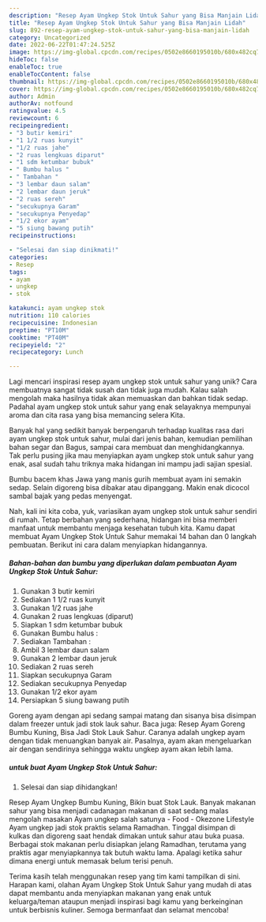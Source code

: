```yaml
---
description: "Resep Ayam Ungkep Stok Untuk Sahur yang Bisa Manjain Lidah"
title: "Resep Ayam Ungkep Stok Untuk Sahur yang Bisa Manjain Lidah"
slug: 892-resep-ayam-ungkep-stok-untuk-sahur-yang-bisa-manjain-lidah
category: Uncategorized
date: 2022-06-22T01:47:24.525Z
image: https://img-global.cpcdn.com/recipes/0502e8660195010b/680x482cq70/ayam-ungkep-stok-untuk-sahur-foto-resep-utama.jpg
hideToc: false
enableToc: true
enableTocContent: false
thumbnail: https://img-global.cpcdn.com/recipes/0502e8660195010b/680x482cq70/ayam-ungkep-stok-untuk-sahur-foto-resep-utama.jpg
cover: https://img-global.cpcdn.com/recipes/0502e8660195010b/680x482cq70/ayam-ungkep-stok-untuk-sahur-foto-resep-utama.jpg
author: Admin
authorAv: notfound
ratingvalue: 4.5
reviewcount: 6
recipeingredient:
- "3 butir kemiri"
- "1 1/2 ruas kunyit"
- "1/2 ruas jahe"
- "2 ruas lengkuas diparut"
- "1 sdm ketumbar bubuk"
- " Bumbu halus "
- " Tambahan "
- "3 lembar daun salam"
- "2 lembar daun jeruk"
- "2 ruas sereh"
- "secukupnya Garam"
- "secukupnya Penyedap"
- "1/2 ekor ayam"
- "5 siung bawang putih"
recipeinstructions:

- "Selesai dan siap dinikmati!"
categories:
- Resep
tags:
- ayam
- ungkep
- stok

katakunci: ayam ungkep stok 
nutrition: 110 calories
recipecuisine: Indonesian
preptime: "PT10M"
cooktime: "PT40M"
recipeyield: "2"
recipecategory: Lunch

---
```





Lagi mencari inspirasi resep ayam ungkep stok untuk sahur yang unik? Cara membuatnya sangat tidak susah dan tidak juga mudah. Kalau salah mengolah maka hasilnya tidak akan memuaskan dan bahkan tidak sedap. Padahal ayam ungkep stok untuk sahur yang enak selayaknya mempunyai aroma dan cita rasa yang bisa memancing selera Kita.





Banyak hal yang sedikit banyak berpengaruh terhadap kualitas rasa dari ayam ungkep stok untuk sahur, mulai dari jenis bahan, kemudian pemilihan bahan segar dan Bagus, sampai cara membuat dan menghidangkannya. Tak perlu pusing jika mau menyiapkan ayam ungkep stok untuk sahur yang enak,      asal sudah tahu triknya maka hidangan ini mampu jadi sajian spesial.














Bumbu bacem khas Jawa yang manis gurih membuat ayam ini semakin sedap. Selain digoreng bisa dibakar atau dipanggang. Makin enak dicocol sambal bajak yang pedas menyengat.






Nah, kali ini kita coba, yuk, variasikan ayam ungkep stok untuk sahur sendiri di rumah. Tetap berbahan yang sederhana, hidangan ini bisa memberi manfaat untuk membantu menjaga kesehatan tubuh kita. Kamu dapat membuat Ayam Ungkep Stok Untuk Sahur memakai 14 bahan dan 0 langkah pembuatan. Berikut ini cara dalam menyiapkan hidangannya.

<!--inarticleads1-->

##### Bahan-bahan dan bumbu yang diperlukan dalam pembuatan Ayam Ungkep Stok Untuk Sahur:

1. Gunakan 3 butir kemiri
1. Sediakan 1 1/2 ruas kunyit
1. Gunakan 1/2 ruas jahe
1. Gunakan 2 ruas lengkuas (diparut)
1. Siapkan 1 sdm ketumbar bubuk
1. Gunakan  Bumbu halus :
1. Sediakan  Tambahan :
1. Ambil 3 lembar daun salam
1. Gunakan 2 lembar daun jeruk
1. Sediakan 2 ruas sereh
1. Siapkan secukupnya Garam
1. Sediakan secukupnya Penyedap
1. Gunakan 1/2 ekor ayam
1. Persiapkan 5 siung bawang putih


Goreng ayam dengan api sedang sampai matang dan sisanya bisa disimpan dalam freezer untuk jadi stok lauk sahur. Baca juga: Resep Ayam Goreng Bumbu Kuning, Bisa Jadi Stok Lauk Sahur. Caranya adalah ungkep ayam dengan tidak menuangkan banyak air. Pasalnya, ayam akan mengeluarkan air dengan sendirinya sehingga waktu ungkep ayam akan lebih lama. 

<!--inarticleads2-->

#####  untuk buat Ayam Ungkep Stok Untuk Sahur:


1. Selesai dan siap dihidangkan!

Resep Ayam Ungkep Bumbu Kuning, Bikin buat Stok Lauk. Banyak makanan sahur yang bisa menjadi cadanagan makanan di saat sedang malas mengolah masakan Ayam ungkep salah satunya - Food - Okezone Lifestyle Ayam ungkep jadi stok praktis selama Ramadhan. Tinggal disimpan di kulkas dan digoreng saat hendak dimakan untuk sahur atau buka puasa. Berbagai stok makanan perlu disiapkan jelang Ramadhan, terutama yang praktis agar menyiapkannya tak butuh waktu lama. Apalagi ketika sahur dimana energi untuk memasak belum terisi penuh. 

Terima kasih telah menggunakan resep yang tim kami tampilkan di sini. Harapan kami, olahan Ayam Ungkep Stok Untuk Sahur yang mudah di atas dapat membantu anda menyiapkan makanan yang enak untuk keluarga/teman ataupun menjadi inspirasi bagi kamu yang berkeinginan untuk berbisnis kuliner. Semoga bermanfaat dan selamat mencoba!
